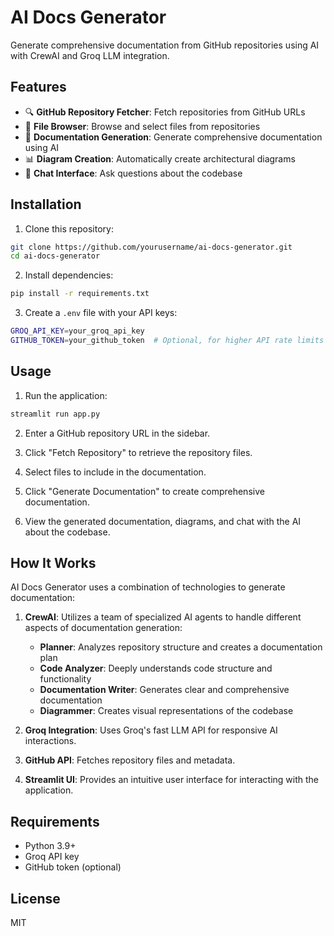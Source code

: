 # AI Docs Generator

Generate comprehensive documentation from GitHub repositories using AI with CrewAI and Groq LLM integration.

## Features

- 🔍 **GitHub Repository Fetcher**: Fetch repositories from GitHub URLs
- 📂 **File Browser**: Browse and select files from repositories
- 📝 **Documentation Generation**: Generate comprehensive documentation using AI
- 📊 **Diagram Creation**: Automatically create architectural diagrams
- 💬 **Chat Interface**: Ask questions about the codebase

## Installation

1. Clone this repository:
```bash
git clone https://github.com/yourusername/ai-docs-generator.git
cd ai-docs-generator
```

2. Install dependencies:
```bash
pip install -r requirements.txt
```

3. Create a `.env` file with your API keys:
```bash
GROQ_API_KEY=your_groq_api_key
GITHUB_TOKEN=your_github_token  # Optional, for higher API rate limits
```

## Usage

1. Run the application:
```bash
streamlit run app.py
```

2. Enter a GitHub repository URL in the sidebar.

3. Click "Fetch Repository" to retrieve the repository files.

4. Select files to include in the documentation.

5. Click "Generate Documentation" to create comprehensive documentation.

6. View the generated documentation, diagrams, and chat with the AI about the codebase.

## How It Works

AI Docs Generator uses a combination of technologies to generate documentation:

1. **CrewAI**: Utilizes a team of specialized AI agents to handle different aspects of documentation generation:
   - **Planner**: Analyzes repository structure and creates a documentation plan
   - **Code Analyzer**: Deeply understands code structure and functionality
   - **Documentation Writer**: Generates clear and comprehensive documentation
   - **Diagrammer**: Creates visual representations of the codebase

2. **Groq Integration**: Uses Groq's fast LLM API for responsive AI interactions.

3. **GitHub API**: Fetches repository files and metadata.

4. **Streamlit UI**: Provides an intuitive user interface for interacting with the application.

## Requirements

- Python 3.9+
- Groq API key
- GitHub token (optional)

## License

MIT 